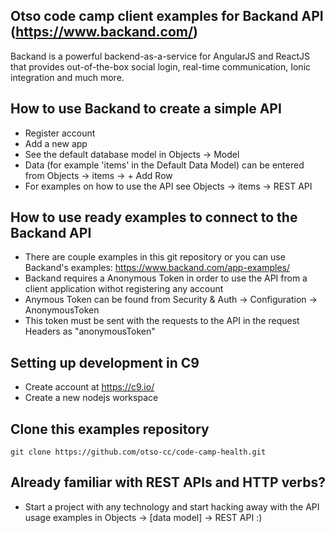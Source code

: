 ## Otso code camp client examples for Backand API (https://www.backand.com/)
Backand is a powerful backend-as-a-service for AngularJS and ReactJS that provides out-of-the-box social login, real-time communication, Ionic integration and much more.

## How to use Backand to create a simple API
* Register account 
* Add a new app
* See the default database model in Objects -> Model
* Data (for example 'items' in the Default Data Model) can be entered from Objects -> items -> + Add Row
* For examples on how to use the API see Objects -> items -> REST API 

## How to use ready examples to connect to the Backand API
* There are couple examples in this git repository or you can use Backand's examples: https://www.backand.com/app-examples/
* Backand requires a Anonymous Token in order to use the API from a client application withot registering any account
* Anymous Token can be found from Security & Auth -> Configuration -> AnonymousToken 
* This token must be sent with the requests to the API in the request Headers as "anonymousToken"

## Setting up development in C9 
* Create account at https://c9.io/
* Create a new nodejs workspace

## Clone this examples repository
```
git clone https://github.com/otso-cc/code-camp-health.git
```

## Already familiar with REST APIs and HTTP verbs?
* Start a project with any technology and start hacking away with the API usage examples in Objects -> [data model] -> REST API :)

